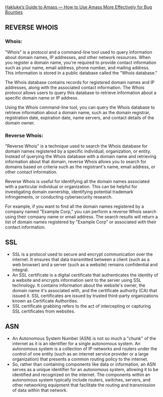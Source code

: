 [Hakluke’s Guide to Amass — How to Use Amass More Effectively for Bug Bounties](https://hakluke.medium.com/haklukes-guide-to-amass-how-to-use-amass-more-effectively-for-bug-bounties-7c37570b83f7)

## REVERSE WHOIS

### **Whois:**
"Whois" is a protocol and a command-line tool used to query information about domain names, IP addresses, and other network resources. When you register a domain name, you're required to provide contact information such as your name, email address, phone number, and mailing address. This information is stored in a public database called the "Whois database."

The Whois database contains records for registered domain names and IP addresses, along with the associated contact information. The Whois protocol allows users to query this database to retrieve information about a specific domain name or IP address.

Using the Whois command-line tool, you can query the Whois database to retrieve information about a domain name, such as the domain registrar, registration date, expiration date, name servers, and contact details of the domain owner.

### **Reverse Whois:**
"Reverse Whois" is a technique used to search the Whois database for domain names registered by a specific individual, organization, or entity. Instead of querying the Whois database with a domain name and retrieving information about that domain, reverse Whois allows you to search for domains based on criteria such as the registrant's name, email address, or other contact information.

Reverse Whois is useful for identifying all the domain names associated with a particular individual or organization. This can be helpful for investigating domain ownership, identifying potential trademark infringements, or conducting cybersecurity research.

For example, if you want to find all the domain names registered by a company named "Example Corp," you can perform a reverse Whois search using their company name or email address. The search results will return a list of domain names registered by "Example Corp" or associated with their contact information.
## SSL
- SSL is a protocol used to secure and encrypt communication over the internet. It ensures that data transmitted between a client (such as a web browser) and a server (such as a website) remains confidential and integral.
- An SSL certificate is a digital certificate that authenticates the identity of a website and encrypts information sent to the server using SSL technology. It contains information about the website's owner, the domain name it's associated with, and the certificate authority (CA) that issued it. SSL certificates are issued by trusted third-party organizations known as Certificate Authorities.
- SSL certificate grabbing refers to the act of intercepting or capturing SSL certificates from websites.
## ASN
- An Autonomous System Number (ASN) is not so much a "chunk" of the internet as it is an identifier for a single autonomous system. An autonomous system is a collection of IP networks and routers under the control of one entity (such as an internet service provider or a large organization) that presents a common routing policy to the internet.
- So, rather than containing components like data or information, an ASN serves as a unique identifier for an autonomous system, allowing it to be identified and recognized on the internet. The components within an autonomous system typically include routers, switches, servers, and other networking equipment that facilitate the routing and transmission of data within that network.